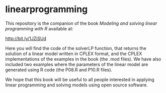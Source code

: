 # linearprogramming

This repository is the companion of the book *Modeling and solving linear programming with R* available at:

http://bit.ly/1JZiSUd

Here you will find the code of the solverLP function, that returns the solution of a linear model written in CPLEX format, and the CPLEX implementations of the examples in the book (the .mod files). We have also included two examples where the parameters of the linear model are generated using R code (the P08.R and P10.R files).

We hope that this book will be useful to all people interested in applying linear programming and solving models using open source software.
